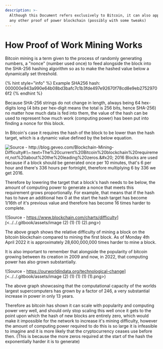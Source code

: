 ```yaml
---
description: >-
  Although this Document refers exclusively to Bitcoin, it can also applied to
  any other proof of power blockchain (possibly with some tweaks)
---
```


# How Proof of Work Mining Works

Bitcoin mining is a term given to the process of randomly generating numbers, a "nonce" (number used once) to feed alongside the block into the SHA-256 hashing algorithm so as to make the hashed value below a dynamically set threshold.

{% hint style="info" %}
Example SHA256 hash: 000000e943a990e64b08bd3bafc7c1b3fde497e92670f78cd8e9eb27529706f2
{% endhint %}

Because SHA-256 strings do not change in length, always being 64 hex-digits long (4 bits per hex-digit means the total is 256 bits, hence SHA-256) no matter how much data is fed into them, the value of the hash can be used to represent how much work (computing power) has been put into finding a nonce for this block.

In Bitcoin's case it requires the hash of the block to be lower than the hash target, which is a dynamic value defined by the below equation.

![Source - http://blog.geveo.com/Blockchain-Mining-Difficulty#:\~:text=The%20current%20Bitcoin%20blockchain%20requirement,not%20about%20the%20leading%20zeros.&#x20;
2016 Blocks are used because if a block should be generated once per 10 minutes, that's 6 per hour and there's 336 hours per fortnight, therefore multiplying 6 by 336 we get 2016.](<../../.gitbook/assets/image (1) (1) (1) (1).png>)

Therefore by lowering the target that a block's hash needs to be below, the amount of computing power to generate a nonce that meets this requirement grows proportionally. For example, that means that if the hash has to have an additional hex 0 at the start the hash target has become 1/16th of it's previous value and therefore has become 16 times harder to complete.

![Source - https://www.blockchain.com/charts/difficulty](<../../.gitbook/assets/image (2) (1) (1) (2).png>)

The above graph shows the relative difficulty of mining a block on the bitcoin blockchain compared to mining the first block. As of Monday 4th April 2022 it is approximately 28,600,000,000 times harder to mine a block.

It is also important to remember that alongside the popularity of bitcoin growing between its creation in 2009 and now, in 2022, that computing power has also grown substantially.

![Source - https://ourworldindata.org/technological-change](<../../.gitbook/assets/image (2) (1) (1) (1) (1).png>)

The above graph showcasing that the computational capacity of the worlds largest supercomputers has grown by a factor of 246, a very substantial increase in power in only 13 years.

Therefore as bitcoin has shown it can scale with popularity and computing power very well, and should only stop scaling this well once it gets to the point upon which the hash of new blocks are entirely zero, which would make it impossible for the network to increase it's mining difficulty, however the amount of computing power required to do this is so large it is infeasible to imagine and it is more likely that the cryptocurrency ceases use before then. (This is because the more zeros required at the start of the hash the exponentially harder it is to generate)

